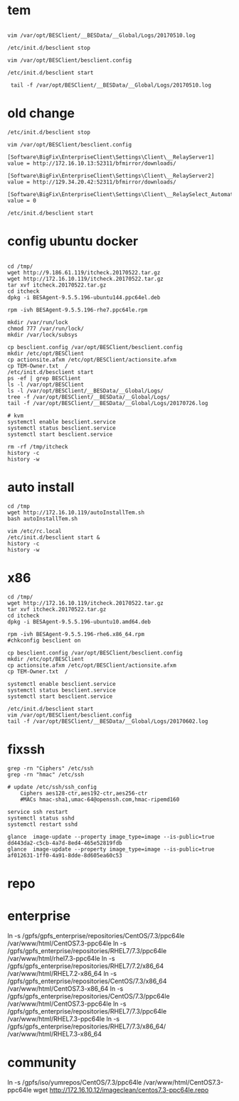 # tem
```shell

vim /var/opt/BESClient/__BESData/__Global/Logs/20170510.log

/etc/init.d/besclient stop

vim /var/opt/BESClient/besclient.config

/etc/init.d/besclient start

 tail -f /var/opt/BESClient/__BESData/__Global/Logs/20170510.log
```

# old change

```shell
/etc/init.d/besclient stop

vim /var/opt/BESClient/besclient.config

[Software\BigFix\EnterpriseClient\Settings\Client\__RelayServer1]
value = http://172.16.10.13:52311/bfmirror/downloads/

[Software\BigFix\EnterpriseClient\Settings\Client\__RelayServer2]
value = http://129.34.20.42:52311/bfmirror/downloads/

[Software\BigFix\EnterpriseClient\Settings\Client\__RelaySelect_Automatic]
value = 0

/etc/init.d/besclient start
```


# config ubuntu docker
``` shell

cd /tmp/
wget http://9.186.61.119/itcheck.20170522.tar.gz
wget http://172.16.10.119/itcheck.20170522.tar.gz
tar xvf itcheck.20170522.tar.gz
cd itcheck
dpkg -i BESAgent-9.5.5.196-ubuntu144.ppc64el.deb

rpm -ivh BESAgent-9.5.5.196-rhe7.ppc64le.rpm

mkdir /var/run/lock
chmod 777 /var/run/lock/
mkdir /var/lock/subsys

cp besclient.config /var/opt/BESClient/besclient.config
mkdir /etc/opt/BESClient
cp actionsite.afxm /etc/opt/BESClient/actionsite.afxm
cp TEM-Owner.txt  /
/etc/init.d/besclient start
ps -ef | grep BESClient
ls -l /var/opt/BESClient
ls -l /var/opt/BESClient/__BESData/__Global/Logs/
tree -f /var/opt/BESClient/__BESData/__Global/Logs/
tail -f /var/opt/BESClient/__BESData/__Global/Logs/20170726.log

# kvm
systemctl enable besclient.service
systemctl status besclient.service
systemctl start besclient.service

rm -rf /tmp/itcheck
history -c
history -w
```
# auto install
``` shell
cd /tmp
wget http://172.16.10.119/autoInstallTem.sh
bash autoInstallTem.sh

vim /etc/rc.local
/etc/init.d/besclient start &
history -c
history -w

```

# x86
``` shell
cd /tmp/
wget http://172.16.10.119/itcheck.20170522.tar.gz
tar xvf itcheck.20170522.tar.gz
cd itcheck
dpkg -i BESAgent-9.5.5.196-ubuntu10.amd64.deb

rpm -ivh BESAgent-9.5.5.196-rhe6.x86_64.rpm
#chkconfig besclient on

cp besclient.config /var/opt/BESClient/besclient.config
mkdir /etc/opt/BESClient
cp actionsite.afxm /etc/opt/BESClient/actionsite.afxm
cp TEM-Owner.txt  /

systemctl enable besclient.service
systemctl status besclient.service
systemctl start besclient.service

/etc/init.d/besclient start
vim /var/opt/BESClient/besclient.config
tail -f /var/opt/BESClient/__BESData/__Global/Logs/20170602.log
```

# fixssh
```
grep -rn "Ciphers" /etc/ssh
grep -rn "hmac" /etc/ssh

# update /etc/ssh/ssh_config
    Ciphers aes128-ctr,aes192-ctr,aes256-ctr
    #MACs hmac-sha1,umac-64@openssh.com,hmac-ripemd160

service ssh restart
systemctl status sshd
systemctl restart sshd

glance  image-update --property image_type=image --is-public=true dd443da2-c5cb-4a7d-8ed4-465e52819fdb
glance  image-update --property image_type=image --is-public=true af012631-1ff0-4a91-8dde-8d605ea60c53
```

# repo

# enterprise
ln -s /gpfs/gpfs_enterprise/repositories/CentOS/7.3/ppc64le /var/www/html/CentOS7.3-ppc64le
ln -s /gpfs/gpfs_enterprise/repositories/RHEL7/7.3/ppc64le /var/www/html/rhel7.3-ppc64le
ln -s /gpfs/gpfs_enterprise/repositories/RHEL7/7.2/x86_64 /var/www/html/RHEL7.2-x86_64
ln -s /gpfs/gpfs_enterprise/repositories/CentOS/7.3/x86_64 /var/www/html/CentOS7.3-x86_64
ln -s /gpfs/gpfs_enterprise/repositories/CentOS/7.3/ppc64le /var/www/html/CentOS7.3-ppc64le
ln -s /gpfs/gpfs_enterprise/repositories/RHEL7/7.3/ppc64le /var/www/html/RHEL7.3-ppc64le
ln -s /gpfs/gpfs_enterprise/repositories/RHEL7/7.3/x86_64/ /var/www/html/RHEL7.3-x86_64

# community
ln -s /gpfs/iso/yumrepos/CentOS/7.3/ppc64le /var/www/html/CentOS7.3-ppc64le
wget http://172.16.10.12/imageclean/centos7.3-ppc64le.repo
